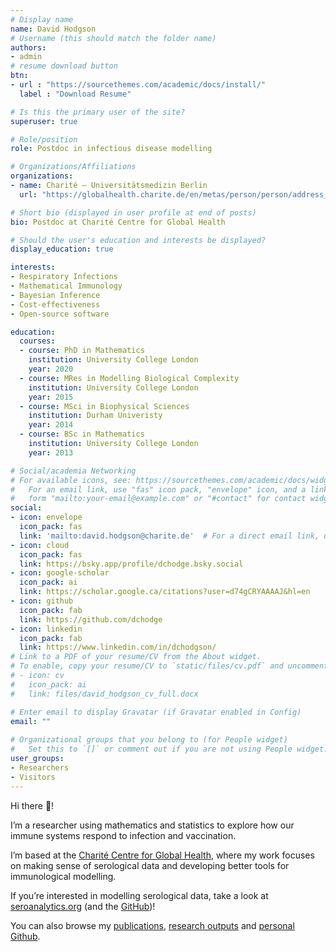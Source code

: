 ```yaml
---
# Display name
name: David Hodgson
# Username (this should match the folder name)
authors:
- admin
# resume download button
btn:
- url : "https://sourcethemes.com/academic/docs/install/"
  label : "Download Resume"

# Is this the primary user of the site?
superuser: true

# Role/position
role: Postdoc in infectious disease modelling

# Organizations/Affiliations
organizations:
- name: Charité — Universitätsmedizin Berlin
  url: "https://globalhealth.charite.de/en/metas/person/person/address_detail/dr_david_hodgson"

# Short bio (displayed in user profile at end of posts)
bio: Postdoc at Charité Centre for Global Health 

# Should the user's education and interests be displayed?
display_education: true

interests:
- Respiratory Infections
- Mathematical Immunology
- Bayesian Inference
- Cost-effectiveness
- Open-source software

education:
  courses:
  - course: PhD in Mathematics
    institution: University College London
    year: 2020
  - course: MRes in Modelling Biological Complexity
    institution: University College London
    year: 2015
  - course: MSci in Biophysical Sciences
    institution: Durham Univeristy
    year: 2014
  - course: BSc in Mathematics
    institution: University College London
    year: 2013

# Social/academia Networking
# For available icons, see: https://sourcethemes.com/academic/docs/widgets/#icons
#   For an email link, use "fas" icon pack, "envelope" icon, and a link in the
#   form "mailto:your-email@example.com" or "#contact" for contact widget.
social:
- icon: envelope
  icon_pack: fas
  link: 'mailto:david.hodgson@charite.de'  # For a direct email link, use "mailto:test@example.org".
- icon: cloud
  icon_pack: fas
  link: https://bsky.app/profile/dchodge.bsky.social
- icon: google-scholar
  icon_pack: ai
  link: https://scholar.google.ca/citations?user=d74gCRYAAAAJ&hl=en
- icon: github
  icon_pack: fab
  link: https://github.com/dchodge
- icon: linkedin
  icon_pack: fab
  link: https://www.linkedin.com/in/dchodgson/
# Link to a PDF of your resume/CV from the About widget.
# To enable, copy your resume/CV to `static/files/cv.pdf` and uncomment the lines below.  
# - icon: cv
#   icon_pack: ai
#   link: files/david_hodgson_cv_full.docx

# Enter email to display Gravatar (if Gravatar enabled in Config)
email: ""
  
# Organizational groups that you belong to (for People widget)
#   Set this to `[]` or comment out if you are not using People widget.  
user_groups:
- Researchers
- Visitors
---
```


Hi there 👋! 

I’m a researcher using mathematics and statistics to explore how our immune systems respond to infection and vaccination.

I’m based at the [Charité Centre for Global Health](https://globalhealth.charite.de/), where my work focuses on making sense of serological data and developing better tools for immunological modelling.

If you’re interested in modelling serological data, take a look at [seroanalytics.org](http://seroanalytics.org/) (and the [GitHub](https://github.com/seroanalytics))!

You can also browse my [publications](https://scholar.google.ca/citations?user=d74gCRYAAAAJ&hl=en), [research outputs](https://www.researchgate.net/profile/David-Hodgson-19) and [personal Github](https://github.com/dchodge/).
